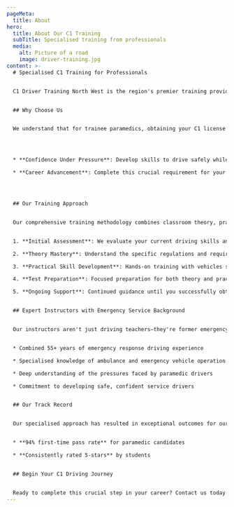 ```yaml
---
pageMeta:
  title: About
hero:
  title: About Our C1 Training
  subTitle: Specialised training from professionals
  media:
    alt: Picture of a road
    image: driver-training.jpg
content: >-
  # Specialised C1 Training for Professionals


  C1 Driver Training North West is the region's premier training provider dedicated to helping trainee paramedics acquire their C1 category license—a critical qualification for emergency medical professionals. With over 55 years of combined blue light driving experience, our specialised program is designed specifically for your career journey.


  ## Why Choose Us


  We understand that for trainee paramedics, obtaining your C1 license isn't just another qualification—it's an essential step in your career progression and a critical skill for emergency response. Our program is specifically tailored to prepare you for the unique challenges of ambulance driving:




  * **Confidence Under Pressure**: Develop skills to drive safely while transporting passengers

  * **Career Advancement**: Complete this crucial requirement for your chosen career path




  ## Our Training Approach


  Our comprehensive training methodology combines classroom theory, practical exercises, and real-world driving scenarios specifically designed for medical contexts:


  1. **Initial Assessment**: We evaluate your current driving skills and create a personalised training plan

  2. **Theory Mastery**: Understand the specific regulations and requirements for C1 vehicles

  3. **Practical Skill Development**: Hands-on training with vehicles similar to those used in the ambulance service

  4. **Test Preparation**: Focused preparation for both theory and practical examinations

  5. **Ongoing Support**: Continued guidance until you successfully obtain your license


  ## Expert Instructors with Emergency Service Background


  Our instructors aren't just driving teachers—they're former emergency response professionals who understand the unique demands of medical emergency driving. With decades of experience in blue light driving and emergency response, they provide insights that go beyond standard driving instruction:


  * Combined 55+ years of emergency response driving experience

  * Specialised knowledge of ambulance and emergency vehicle operation

  * Deep understanding of the pressures faced by paramedic drivers

  * Commitment to developing safe, confident service drivers


  ## Our Track Record


  Our specialised approach has resulted in exceptional outcomes for our learners:


  * **94% first-time pass rate** for paramedic candidates

  * **Consistently rated 5-stars** by students


  ## Begin Your C1 Driving Journey


  Ready to complete this crucial step in your career? Contact us today to schedule your initial assessment and create your personalised training plan. Our specialised C1 training will help you become not just a licensed driver, but a confident, skilled professional.
---
```

